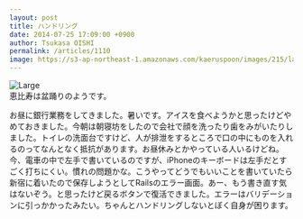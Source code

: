 ```yaml
---
layout: post
title: ハンドリング
date: 2014-07-25 17:09:00 +0900
author: Tsukasa OISHI
permalink: /articles/1110
image: https://s3-ap-northeast-1.amazonaws.com/kaeruspoon/images/215/large.jpg?1406275792
---
```



![Large](https://s3-ap-northeast-1.amazonaws.com/kaeruspoon/images/215/large.jpg?1406275792)  
恵比寿は盆踊りのようです。  

お昼に銀行業務をしてきました。暑いです。アイスを食べようかと思ったけどやめておきました。今朝は朝寝坊をしたので会社で顔を洗ったり歯をみがいたりしました。トイレの洗面台ですけど、人が排泄をするところで口の中にものを入れるのってなんとなく抵抗があります。お昼休みとかやっている人いるけどね。今、電車の中で左手で書いているのですが、iPhoneのキーボードは左手だとすごく打ちにくい。慣れの問題かな。こうやってどうでもいいことを書いていたら新宿に着いたので保存しようとしてRailsのエラー画面。あー、もう書き直す気はないぞう。と思ったけど戻るボタンで復活できました。エラーはバリデーションに引っかかったみたい。ちゃんとハンドリングしないとぼく自身が困ります。  
